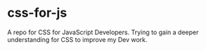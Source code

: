 # css-for-js

A repo for CSS for JavaScript Developers. Trying to gain a deeper understanding for CSS to improve my Dev work.
